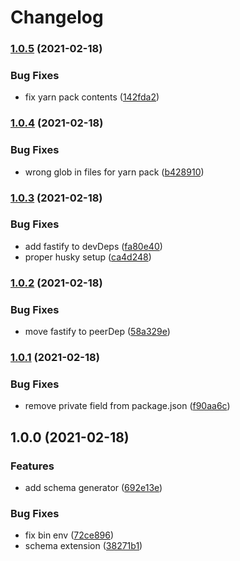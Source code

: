 # Changelog

### [1.0.5](https://www.github.com/Coobaha/typed-fastify/compare/v1.0.4...v1.0.5) (2021-02-18)


### Bug Fixes

* fix yarn pack contents ([142fda2](https://www.github.com/Coobaha/typed-fastify/commit/142fda288bbb90eafd776b93dcbc77a079bdf159))

### [1.0.4](https://www.github.com/Coobaha/typed-fastify/compare/v1.0.3...v1.0.4) (2021-02-18)


### Bug Fixes

* wrong glob in files for yarn pack ([b428910](https://www.github.com/Coobaha/typed-fastify/commit/b4289108c8d8ddbbfe60d6028b53ad09c6367392))

### [1.0.3](https://www.github.com/Coobaha/typed-fastify/compare/v1.0.2...v1.0.3) (2021-02-18)


### Bug Fixes

* add fastify to devDeps ([fa80e40](https://www.github.com/Coobaha/typed-fastify/commit/fa80e40544b67b9689426f3ab2e02bf4b864dca1))
* proper husky setup ([ca4d248](https://www.github.com/Coobaha/typed-fastify/commit/ca4d248d401705dbc6219fe6de7049839ac0ab95))

### [1.0.2](https://www.github.com/Coobaha/typed-fastify/compare/v1.0.1...v1.0.2) (2021-02-18)


### Bug Fixes

* move fastify to peerDep ([58a329e](https://www.github.com/Coobaha/typed-fastify/commit/58a329ea53be06b35e7d5a9526b18c6e0d306930))

### [1.0.1](https://www.github.com/Coobaha/typed-fastify/compare/v1.0.0...v1.0.1) (2021-02-18)


### Bug Fixes

* remove private field from package.json ([f90aa6c](https://www.github.com/Coobaha/typed-fastify/commit/f90aa6c18f81c5b84c1a0972708359e638bf2465))

## 1.0.0 (2021-02-18)


### Features

* add schema generator ([692e13e](https://www.github.com/Coobaha/typed-fastify/commit/692e13e2b57ef98db6bfe51e0967ad682b24362a))


### Bug Fixes

* fix bin env ([72ce896](https://www.github.com/Coobaha/typed-fastify/commit/72ce896f72b9f5919bf29ce32b8c4f98d8576fa6))
* schema extension ([38271b1](https://www.github.com/Coobaha/typed-fastify/commit/38271b173d75cf7194fd72a5a351635623b00bff))
